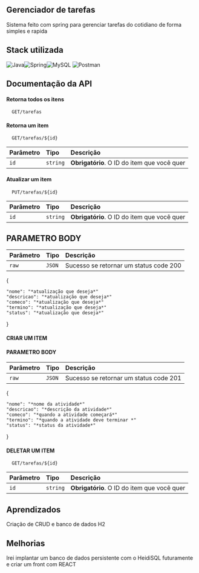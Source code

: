 
##  Gerenciador de tarefas 
Sistema feito com spring para gerenciar tarefas do cotidiano de forma simples e rapida


## Stack utilizada

![Java](https://img.shields.io/badge/Java-ED8B00?style=for-the-badge&logo=openjdk&logoColor=white)![Spring](https://img.shields.io/badge/Spring-6DB33F?style=for-the-badge&logo=spring&logoColor=white)![MySQL](https://img.shields.io/badge/mysql-%2300f.svg?style=for-the-badge&logo=mysql&logoColor=white) ![Postman](https://img.shields.io/badge/Postman-FF6C37?style=for-the-badge&logo=postman&logoColor=white)

## Documentação da API

#### Retorna todos os itens

```http
  GET/tarefas
```


#### Retorna um item

```http
  GET/tarefas/${id}
```

| Parâmetro   | Tipo       | Descrição                                   |
| :---------- | :--------- | :------------------------------------------ |
| `id`      | `string` | **Obrigatório**. O ID do item que você quer |

#### Atualizar um item

```http
  PUT/tarefas/${id}
```

| Parâmetro   | Tipo       | Descrição                                   |
| :---------- | :--------- | :------------------------------------------ |
| `id`      | `string` | **Obrigatório**. O ID do item que você quer |

## PARAMETRO BODY 

| Parâmetro   | Tipo       | Descrição                                   |
| :---------- | :--------- | :------------------------------------------ |
| `raw`      | `JSON` |Sucesso se retornar um status code 200 |



{  
    
    "nome": "*atualização que deseja*"
    "descricao": "*atualização que deseja*"
    "comeco": "*atualização que deseja*"
    "termino": "*atualização que deseja*"
    "status": "*atualização que deseja*"  
}

#### CRIAR UM ITEM

#### PARAMETRO BODY 

| Parâmetro   | Tipo       | Descrição                                   |
| :---------- | :--------- | :------------------------------------------ |
| `raw`      | `JSON` |Sucesso se retornar um status code 201 |


{  
    
    "nome": "*nome da atividade*"
    "descricao": "*descrição da atividade*"
    "comeco": "*quando a atividade começará*"
    "termino": "*quando a atividade deve terminar *"
    "status": "*status da atividade*"  
}

#### DELETAR UM ITEM

```http
  GET/tarefas/${id}
```

| Parâmetro   | Tipo       | Descrição                                   |
| :---------- | :--------- | :------------------------------------------ |
| `id`      | `string` | **Obrigatório**. O ID do item que você quer |


## Aprendizados

Criação de CRUD e banco de dados H2

## Melhorias

Irei implantar um banco de dados persistente com o HeidiSQL futuramente e criar um front com REACT

